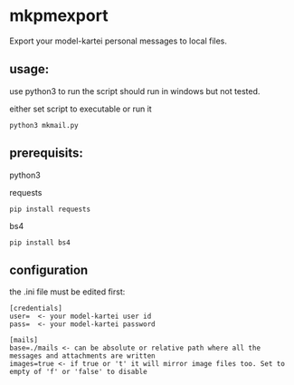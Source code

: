 # mkpmexport
Export your model-kartei personal messages to local files.

## usage: 

use python3 to run the script
should run in windows but not tested.

either set script to executable or run it
```
python3 mkmail.py
```


## prerequisits:

python3

requests
```
pip install requests
```

bs4
```
pip install bs4
```

## configuration

the .ini file must be edited first:
```
[credentials]
user=  <- your model-kartei user id
pass=  <- your model-kartei password

[mails]
base=./mails <- can be absolute or relative path where all the messages and attachments are written
images=true <- if true or 't' it will mirror image files too. Set to empty of 'f' or 'false' to disable
```

